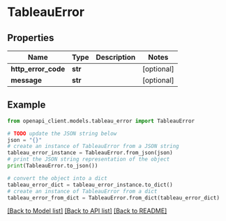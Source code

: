 # TableauError


## Properties

Name | Type | Description | Notes
------------ | ------------- | ------------- | -------------
**http_error_code** | **str** |  | [optional] 
**message** | **str** |  | [optional] 

## Example

```python
from openapi_client.models.tableau_error import TableauError

# TODO update the JSON string below
json = "{}"
# create an instance of TableauError from a JSON string
tableau_error_instance = TableauError.from_json(json)
# print the JSON string representation of the object
print(TableauError.to_json())

# convert the object into a dict
tableau_error_dict = tableau_error_instance.to_dict()
# create an instance of TableauError from a dict
tableau_error_from_dict = TableauError.from_dict(tableau_error_dict)
```
[[Back to Model list]](../README.md#documentation-for-models) [[Back to API list]](../README.md#documentation-for-api-endpoints) [[Back to README]](../README.md)


